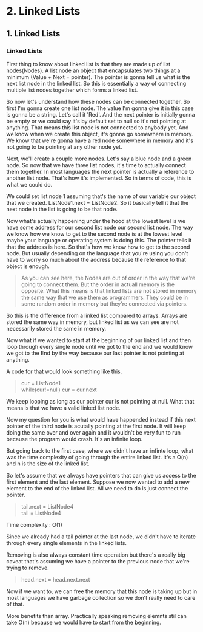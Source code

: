 # 2. Linked Lists

## 1. Linked Lists

### Linked Lists
First thing to know about linked list is that they are made up of list nodes(Nodes). A list node an object that encapsulates two things at a minimum (Value + Next = pointer). The pointer is gonna tell us what is the next list node in the linked list. So this is essentially a way of connecting multiple list nodes together which forms a linked list.   

So now let's understand how these nodes can be connected together. So first I'm gonna create one list node. The value I'm gonna give it in this case is gonna be a string. Let's call it 'Red'. And the next pointer is initially gonna be empty or we could say it's by default set to null so it's not pointing at anything. That means this list node is not connected to anybody yet. And we know when we create this object, it's gonna go somewhere in memory. We know that we're gonna have a red node somewhere in memory and it's not going to be pointing at any other node yet.    

 Next, we'll create a couple more nodes. Let's say a blue node and a green node. So now that we have three list nodes, it's time to actually connect them together. In most languages the next pointer is actually a reference to another list node. That's how it's implemented. So in terms of code, this is what we could do.    

 We could set list node 1 assuming that's the name of our variable our object that we created. ListNode1.next = ListNode2. So it basically tell it that the next node in the list is going to be that node.    

 Now what's actually happening under the hood at the lowest level is we have some address for our second list node our second list node. The way we know how we know to get to the second node is at the lowest level maybe your language or operating system is doing this. The pointer tells it that the address is here. So that's how we know how to get to the second node. But usually depending on the language that you're using you don't have to worry so much about the address because the reference to that object is enough.

> As you can see here, the Nodes are out of order in the way that we're going to connect them. But the order in actuall memory is the opposite. What this means is that linked lists are not stored in memory the same way that we use them as programmers. They could be in some random order in memory but they're connected via pointers.   


So this is the difference from a linked list compared to arrays. Arrays are stored the same way in memory, but linked list as we can see are not necessarily stored the same in memory.    


Now what if we wanted to start at the beginning of our linked list and then loop through every single node until we got to the end and we would know we got to the End by the way because our last pointer is not pointing at anything.    

A code for that would look something like this.   
> cur = ListNode1   
while(cur!=null) cur = cur.next   


We keep looping as long as our pointer cur is not pointing at null. What that means is that we have a valid linked list node.   

Now my question for you is what would have happended instead if this next pointer of the third node is acutally pointing at the first node. It will keep doing the same over and over again and it wouldn't be very fun to run because the program would crash. It's an infinite loop.    

But going back to the first case, where we didn't have an infinte loop, what was the time complexity of going through the entire linked list. It's a O(n) and n is the size of the linked list.   

So let's assume that we always have pointers that can give us access to the first element and the last element. Suppose we now wanted to add a new element to the end of the linked list. All we need to do is just connect the pointer.    

> tail.next = ListNode4   
tail = ListNode4   

Time complexity : O(1)   

Since we already had a tail pointer at the last node, we didn't have to iterate through every single elements in the linked lists.   

Removing is also always constant time operation but there's a really big caveat that's assuming we have a pointer to the previous node that we're trying to remove. 
> head.next = head.next.next   

Now if we want to, we can free the memory that this node is taking up but in most languages we have garbage collection so we don't really need to care of that. 


More benefits than array. Practically speaking removing elemnts stil can take O(n) because we would have to start from the beginning. 